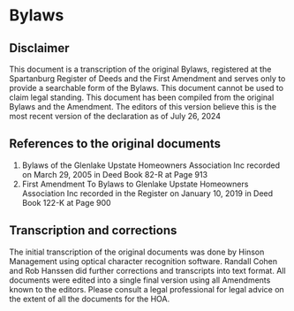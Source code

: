# Bylaws

## Disclaimer
This document is a transcription of the original Bylaws, registered at the Spartanburg Register of Deeds and the First Amendment and serves only to provide a searchable form of the Bylaws. This document cannot be used to claim legal standing. This document has been compiled from the original Bylaws and the Amendment. The editors of this version believe this is the most recent version of the declaration as of July 26, 2024

## References to the original documents

<ol>
  <li>Bylaws of the Glenlake Upstate Homeowners Association Inc recorded on March 29, 2005 in Deed Book 82-R at Page 913</li>
  <li>First Amendment To Bylaws to Glenlake Upstate Homeowners Association Inc recorded in the Register on January 10, 2019 in Deed Book 122-K at Page 900</li>
</ol>

## Transcription and corrections
The initial transcription of the original documents was done by Hinson Management using optical character recognition software. Randall Cohen and Rob Hanssen did further corrections and transcripts into text format. All documents were edited into a single final version using all Amendments known to the editors. Please consult a legal professional for legal advice on the extent of all the documents for the HOA.
